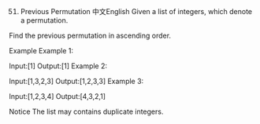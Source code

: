 51. Previous Permutation
中文English
Given a list of integers, which denote a permutation.

Find the previous permutation in ascending order.

Example
Example 1:

Input:[1]
Output:[1]
Example 2:

Input:[1,3,2,3]
Output:[1,2,3,3]
Example 3:

Input:[1,2,3,4]
Output:[4,3,2,1]

Notice
The list may contains duplicate integers.

